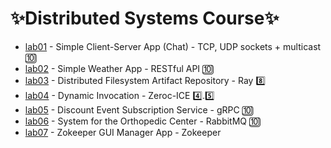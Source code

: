 <h1>✨Distributed Systems Course✨</h1>

<ul>
  <li> <a href="https://github.com/YoC00lig/Distributed-Systems/tree/main/homework1">lab01</a> - Simple Client-Server App (Chat) - TCP, UDP sockets + multicast 🔟 </li>
  <li> <a href="https://github.com/YoC00lig/Distributed-Systems/tree/main/homework2">lab02</a> - Simple Weather App - RESTful API 🔟</li>
    <li> <a href="https://github.com/YoC00lig/Distributed-Systems/tree/main/homework3">lab03</a> - Distributed Filesystem Artifact Repository - Ray 8️⃣</li>
  <li> <a href="https://github.com/YoC00lig/Distributed-Systems/tree/main/homework4-5/ICE">lab04</a> - Dynamic Invocation - Zeroc-ICE 4️⃣.5️⃣</li>
    <li> <a href="https://github.com/YoC00lig/Distributed-Systems/tree/main/homework4-5/grpc">lab05</a> - Discount Event Subscription Service - gRPC  🔟 </li>
  <li> <a href="https://github.com/YoC00lig/Distributed-Systems/tree/main/homework6">lab06</a> - System for the Orthopedic Center - RabbitMQ 🔟 </li>
    <li> <a href="https://github.com/YoC00lig/Distributed-Systems/tree/main/homework7">lab07</a> - Zokeeper GUI Manager App - Zokeeper </li>
</ul>
